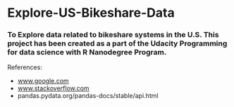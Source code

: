 # Explore-US-Bikeshare-Data

### To Explore data related to bikeshare systems in the U.S. This project has been created as a part of the Udacity Programming for data science with R Nanodegree Program.

References:
- www.google.com
- www.stackoverflow.com
- pandas.pydata.org/pandas-docs/stable/api.html

